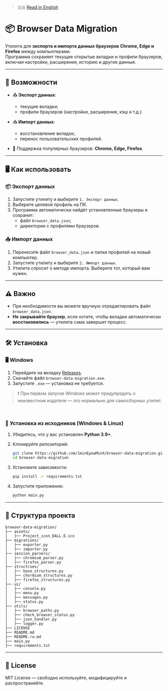 > 🇬🇧 [Read in English](./README.md)

# 📦 Browser Data Migration

Утилита для **экспорта и импорта данных браузеров Chrome, Edge и Firefox** между компьютерами.  
Программа сохраняет текущие открытые вкладки и профили браузеров, включая настройки, расширения, историю и другие данные.

---

## 🚀 Возможности

- 📤 **Экспорт данных**:
  - текущие вкладки;
  - профили браузеров (настройки, расширения, кэш и т.д.).

- 📥 **Импорт данных**:
  - восстановление вкладок;
  - перенос пользовательских профилей.

- 📁 Поддержка популярных браузеров: **Chrome, Edge, Firefox**.

---

## 🖥️ Как использовать

### 📦 Экспорт данных
1. Запустите утилиту и выберите `1. Экспорт данных`.
2. Выберите целевой профиль на ПК.
3. Программа автоматически найдёт установленные браузеры и сохранит:
   - файл `browser_data.json`;
   - директории с профилями браузеров.

### 📥 Импорт данных
1. Перенесите файл `browser_data.json` и папки профилей на новый компьютер.
2. Запустите утилиту и выберите `2. Импорт данных`.
3. Утилита спросит о методе импорта. Выберите тот, который вам нужен.

---

## ⚠️ Важно
- При необходимости вы можете вручную отредактировать файл `browser_data.json`.
- **Не закрывайте браузер**, если хотите, чтобы вкладки автоматически **восстановились** — утилита сама завершит процесс.

---

## 🛠️ Установка

### 🖥️ Windows
1. Перейдите на вкладку [Releases](https://github.com/1minEpowMinX/browser_data_migration/releases).
2. Скачайте файл `browser-data-migration.exe`.
3. Запустите `.exe` — установка не требуется.

> ❗ При первом запуске Windows может предупредить о неизвестном издателе — это нормально для самосборных утилит.  

<br>

### 🐍 Установка из исходников (Windows & Linux)
1. Убедитесь, что у вас установлен **Python 3.9+**.
2. Клонируйте репозиторий:

   ```bash
   git clone https://github.com/1minEpowMinX/browser-data-migration.git
   cd browser-data-migration
   ```
   
3. Установите зависимости:

   ```bash
   pip install -r requirements.txt
   ```

4. Запустите приложение:

   ```bash
   python main.py
   ```

---

## 📁 Структура проекта
```
browser-data-migration/
├── assets/
│   ├── Project_icon_DALL.E.ico
├── migrations/
│   ├── exporter.py
│   ├── importer.py
├── session_parsers/
│   ├── chromium_parser.py
│   ├── firefox_parser.py
├── structrues/
│   ├── base_structures.py
│   ├── chormium_structures.py
│   ├── firefox_structures.py
├── ui/
│   ├── console.py
│   ├── menu.py
│   ├── messages.py
│   ├── status.py
├── utils/
│   ├── browser_paths.py
│   ├── check_browser_status.py
│   ├── json_handler.py
│   ├── logger.py
├── LICENSE
├── README.md
├── README.ru.md
├── main.py
├── requirements.txt
```

---

## 📄 License
MIT License — свободно используйте, модифицируйте и распространяйте.
